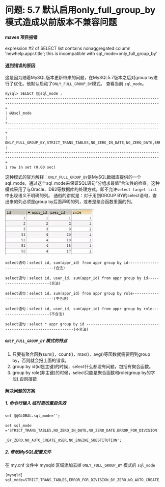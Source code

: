 # 问题: 5.7 默认启用only_full_group_by模式造成以前版本不兼容问题

#### maven 项目报错
expression #2 of SELECT list contains nonaggregated column 'newhelp.appr.title'; this is incompatible with sql_mode=only_full_group_by'

#### 遇到错误的原因
这是因为随着MySQL版本更新带来的问题，在MySQL5.7版本之后对group by进行了优化。他默认启动了`ONLY_FULL_GROUP_BY`模式。
查看当前 `sql_mode`。
```
mysql> SELECT @@sql_mode ;
+-------------------------------------------------------------------------------------------------------------------------------------------+
| @@sql_mode                                                                                                                                |
+-------------------------------------------------------------------------------------------------------------------------------------------+
| ONLY_FULL_GROUP_BY,STRICT_TRANS_TABLES,NO_ZERO_IN_DATE,NO_ZERO_DATE,ERROR_FOR_DIVISION_BY_ZERO,NO_AUTO_CREATE_USER,NO_ENGINE_SUBSTITUTION |
+-------------------------------------------------------------------------------------------------------------------------------------------+
1 row in set (0.00 sec)
```
这种模式的官方解释：`ONLY_FULL_GROUP_BY`是MySQL数据库提供的一个sql_mode，通过这个sql_mode来保证SQL语句“分组求最值”合法性的检查。这种模式采用了与Oracle、DB2等数据库的处理方式。即不允许`select target list` 中出现语义不明确的列。
通俗的讲就是：对于用到GROUP BY的select语句，查出来的列必须是group by后面声明的列，或者是聚合函数里面的列。

![image.png](../images/table.png)

```
select语句：select id, sum(appr_id) from appr group by id------------------------------------(合法)

select语句：select id, user_id, sum(appr_id) from appr group by id-------------------------(合法)

select语句：select id, sum(appr_id) from appr group by role----------------------------------(不合法)

select语句：select id, user_id, sum(appr_id) from appr group by role-----------------------(不合法)

select语句：select * appr group by id ----------------------------------------------------------------(不合法)
```

##### `ONLY_FULL_GROUP_BY` 模式的特点
1. 只要有聚合函数sum()，count()，max()，avg()等函数就需要用到group by，否则就会报上面的错误。
2. group by id(id是主键)的时候，select什么都没有问题，包括有聚合函数。
3. group by role(非主键)的时候，select只能是聚合函数和role(group by的字段),否则报错

#### 解决问题的方案

##### 1. 命令行输入 临时更改重启失效

```
set @@GLOBAL.sql_mode='';

set sql_mode ='STRICT_TRANS_TABLES,NO_ZERO_IN_DATE,NO_ZERO_DATE,ERROR_FOR_DIVISION

_BY_ZERO,NO_AUTO_CREATE_USER,NO_ENGINE_SUBSTITUTION';
```

##### 2. 修改MySQL配置文件
在 my.cnf 文件中 mysqld 区域添加去掉 `ONLY_FULL_GROUP_BY` 模式的 `sql_mode`

```
[mysqld]
sql_mode=STRICT_TRANS_TABLES,ERROR_FOR_DIVISION_BY_ZERO,NO_AUTO_CREATE_USER,NO_ENGINE_SUBSTITUTION
```